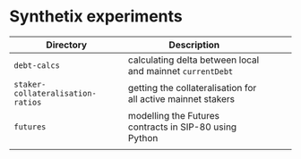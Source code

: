 Synthetix experiments
=====================

| Directory                         | Description                                                  |   |   |   |
|-----------------------------------|--------------------------------------------------------------|---|---|---|
| `debt-calcs`                      | calculating delta between local and mainnet `currentDebt`    |   |   |   |
| `staker-collateralisation-ratios` | getting the collateralisation for all active mainnet stakers |   |   |   |
| `futures`                         | modelling the Futures contracts in SIP-80 using Python       |   |   |   |
|                                   |                                                              |   |   |   |

